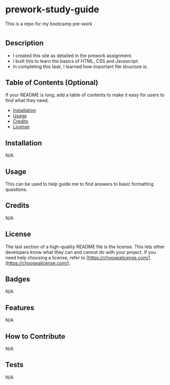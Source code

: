 # prework-study-guide
This is a repo for my bootcamp pre-work

# <Prework-Study-Guide>

## Description

- I created this site as detailed in the prework assignment. 
- I built this to learn the basics of HTML, CSS and Javascript.
- In completing this task, I learned how important file structure is. 

## Table of Contents (Optional)

If your README is long, add a table of contents to make it easy for users to find what they need.

- [Installation](#installation)
- [Usage](#usage)
- [Credits](#credits)
- [License](#license)

## Installation

N/A

## Usage

This can be used to help guide me to find answers to basic formatting questions. 

## Credits

N/A

## License

The last section of a high-quality README file is the license. This lets other developers know what they can and cannot do with your project. If you need help choosing a license, refer to [https://choosealicense.com/](https://choosealicense.com/).

## Badges

N/A

## Features

N/A

## How to Contribute

N/A

## Tests

N/A